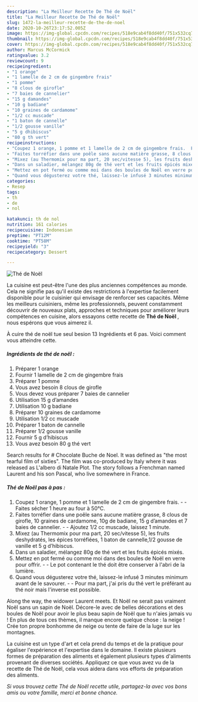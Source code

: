 ```yaml
---
description: "La Meilleur Recette De Thé de Noël"
title: "La Meilleur Recette De Thé de Noël"
slug: 1472-la-meilleur-recette-de-the-de-noel
date: 2020-10-26T23:17:52.005Z
image: https://img-global.cpcdn.com/recipes/518e9cab4f8dd40f/751x532cq70/the-de-noel-photo-principale-de-la-recette.jpg
thumbnail: https://img-global.cpcdn.com/recipes/518e9cab4f8dd40f/751x532cq70/the-de-noel-photo-principale-de-la-recette.jpg
cover: https://img-global.cpcdn.com/recipes/518e9cab4f8dd40f/751x532cq70/the-de-noel-photo-principale-de-la-recette.jpg
author: Marcus McCormick
ratingvalue: 3.2
reviewcount: 9
recipeingredient:
- "1 orange"
- "1 lamelle de 2 cm de gingembre frais"
- "1 pomme"
- "8 clous de girofle"
- "7 baies de cannelier"
- "15 g damandes"
- "10 g badiane"
- "10 graines de cardamome"
- "1/2 cc muscade"
- "1 baton de cannelle"
- "1/2 gousse vanille"
- "5 g dhibiscus"
- "80 g th vert"
recipeinstructions:
- "Coupez 1 orange, 1 pomme et 1 lamelle de 2 cm de gingembre frais.  Faites sécher 1 heure au four à 50°C."
- "Faites torréfier dans une poêle sans aucune matière grasse, 8 clous de girofle, 10 graines de cardamome, 10g de badiane, 15 g d’amandes et 7 baies de cannelier.  Ajoutez 1/2 cc muscade, laissez 1 minute."
- "Mixez (au Thermomix pour ma part, 20 sec/vitesse 5), les fruits deshydratés, les épices torréfiées, 1 baton de cannelle,1/2 gousse de vanille et 5 g d’hibiscus."
- "Dans un saladier, mélangez 80g de thé vert et les fruits épicés mixés."
- "Mettez en pot fermé ou comme moi dans des boules de Noël en verre pour offrir.  Le pot contenant le thé doit être conserver à l&#39;abri de la lumière."
- "Quand vous dégusterez votre thé, laissez-le infusé 3 minutes minimum avant de le savourer.  Pour ma part, j&#39;ai pris du thé vert le préférant au thé noir mais l&#39;inverse est possible."
categories:
- Resep
tags:
- th
- de
- nol

katakunci: th de nol 
nutrition: 161 calories
recipecuisine: Indonesian
preptime: "PT12M"
cooktime: "PT58M"
recipeyield: "3"
recipecategory: Dessert

---
```



![Thé de Noël](https://img-global.cpcdn.com/recipes/518e9cab4f8dd40f/751x532cq70/the-de-noel-photo-principale-de-la-recette.jpg)

La cuisine est peut-être l'une des plus anciennes compétences au monde. Cela ne signifie pas qu'il existe des restrictions à l'expertise facilement disponible pour le cuisinier qui envisage de renforcer ses capacités. Même les meilleurs cuisiniers, même les professionnels, peuvent constamment découvrir de nouveaux plats, approches et techniques pour améliorer leurs compétences en cuisine, alors essayons cette recette de <strong> Thé de Noël </strong>, nous espérons que vous aimerez il.

<!--inarticleads1-->

À cuire thé de noël tue seul besion 13 Ingrédients et 6 pas. Voici comment vous atteindre cette.

##### Ingrédients de thé de noël :

1. Préparer 1 orange
1. Fournir 1 lamelle de 2 cm de gingembre frais
1. Préparer 1 pomme
1. Vous avez besoin 8 clous de girofle
1. Vous devez vous préparer 7 baies de cannelier
1. Utilisation 15 g d’amandes
1. Utilisation 10 g badiane
1. Préparer 10 graines de cardamome
1. Utilisation 1/2 cc muscade
1. Préparer 1 baton de cannelle
1. Préparer 1/2 gousse vanille
1. Fournir 5 g d’hibiscus
1. Vous avez besoin 80 g thé vert


Search results for # Chocolate Buche de Noel. It was defined as &#34;the most tearful film of sixties&#34;. The film was co-produced by Italy where it was released as L&#39;albero di Natale Plot. The story follows a Frenchman named Laurent and his son Pascal, who live somewhere in France. 

<!--inarticleads2-->

##### Thé de Noël pas à pas :

1. Coupez 1 orange, 1 pomme et 1 lamelle de 2 cm de gingembre frais. -  - Faites sécher 1 heure au four à 50°C.
1. Faites torréfier dans une poêle sans aucune matière grasse, 8 clous de girofle, 10 graines de cardamome, 10g de badiane, 15 g d’amandes et 7 baies de cannelier. -  - Ajoutez 1/2 cc muscade, laissez 1 minute.
1. Mixez (au Thermomix pour ma part, 20 sec/vitesse 5), les fruits deshydratés, les épices torréfiées, 1 baton de cannelle,1/2 gousse de vanille et 5 g d’hibiscus.
1. Dans un saladier, mélangez 80g de thé vert et les fruits épicés mixés.
1. Mettez en pot fermé ou comme moi dans des boules de Noël en verre pour offrir. -  - Le pot contenant le thé doit être conserver à l&#39;abri de la lumière.
1. Quand vous dégusterez votre thé, laissez-le infusé 3 minutes minimum avant de le savourer. -  - Pour ma part, j&#39;ai pris du thé vert le préférant au thé noir mais l&#39;inverse est possible.


Along the way, the widower Laurent meets. Et Noël ne serait pas vraiment Noël sans un sapin de Noël. Décore-le avec de belles décorations et des boules de Noël pour avoir le plus beau sapin de Noël que tu n&#39;aies jamais vu ! En plus de tous ces thèmes, il manque encore quelque chose : la neige ! Crée ton propre bonhomme de neige ou tente de faire de la luge sur les montagnes. 

<!--inarticleads1-->

<p>
La cuisine est un type d'art et cela prend du temps et de la pratique pour égaliser l'expérience et l'expertise dans le domaine. Il existe plusieurs formes de préparation des aliments et également plusieurs types d'aliments provenant de diverses sociétés. Appliquez ce que vous avez vu de la recette de Thé de Noël, cela vous aidera dans vos efforts de préparation des aliments.
</p>

<p>
<i>Si vous trouvez cette Thé de Noël recette utile, partagez-la avec vos bons amis ou votre famille, merci et bonne chance.</i>
</p>
